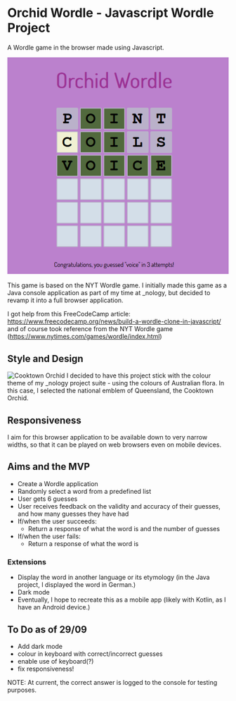 # Orchid Wordle - Javascript Wordle Project

A Wordle game in the browser made using Javascript.

![Orchid Wordle](./images/orchid-wordle.PNG)

This game is based on the NYT Wordle game. I initially made this game as a Java console application as part of my time at \_nology, but decided to revamp it into a full browser application.

I got help from this FreeCodeCamp article: https://www.freecodecamp.org/news/build-a-wordle-clone-in-javascript/ and of course took reference from the NYT Wordle game (https://www.nytimes.com/games/wordle/index.html)

## Style and Design

![Cooktown Orchid](https://www.gardenia.net/storage/app/public/uploads/images/detail/2u67vI8E2GK7PDnELMwfS8YiaAi30JHvTtjGO6no.webp)
I decided to have this project stick with the colour theme of my \_nology project suite - using the colours of Australian flora. In this case, I selected the national emblem of Queensland, the Cooktown Orchid.

## Responsiveness

I aim for this browser application to be available down to very narrow widths, so that it can be played on web browsers even on mobile devices.

## Aims and the MVP

-   Create a Wordle application
-   Randomly select a word from a predefined list
-   User gets 6 guesses
-   User receives feedback on the validity and accuracy of their guesses, and how many guesses they have had
-   If/when the user succeeds:
    -   Return a response of what the word is and the number of guesses
-   If/when the user fails:
    -   Return a response of what the word is

### Extensions

-   Display the word in another language or its etymology (in the Java project, I displayed the word in German.)
-   Dark mode
-   Eventually, I hope to recreate this as a mobile app (likely with Kotlin, as I have an Android device.)

## To Do as of 29/09

-   Add dark mode
-   colour in keyboard with correct/incorrect guesses
-   enable use of keyboard(?)
-   fix responsiveness!

NOTE: At current, the correct answer is logged to the console for testing purposes.

